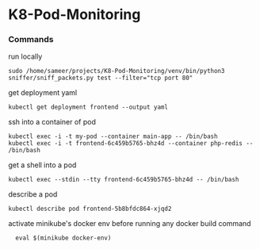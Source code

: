 # K8-Pod-Monitoring

### Commands

run locally

```
sudo /home/sameer/projects/K8-Pod-Monitoring/venv/bin/python3 sniffer/sniff_packets.py test --filter="tcp port 80"
```



get deployment yaml
```
kubectl get deployment frontend --output yaml
```

ssh into a container of pod
```
kubectl exec -i -t my-pod --container main-app -- /bin/bash
kubectl exec -i -t frontend-6c459b5765-bhz4d --container php-redis -- /bin/bash
```

get a shell into a pod
```
kubectl exec --stdin --tty frontend-6c459b5765-bhz4d -- /bin/bash
```

describe a pod
```
kubectl describe pod frontend-5b8bfdc864-xjqd2

```
activate minikube's docker env before running any docker build command
```
  eval $(minikube docker-env) 
```